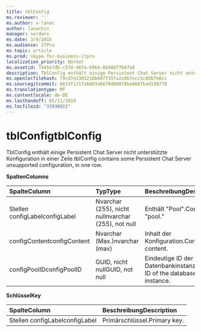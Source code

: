 ```yaml
---
title: tblConfig
ms.reviewer: ''
ms.author: v-lanac
author: lanachin
manager: serdars
ms.date: 3/9/2015
ms.audience: ITPro
ms.topic: article
ms.prod: skype-for-business-itpro
localization_priority: Normal
ms.assetid: 7445e7db-c574-46fa-b964-8640d77047a8
description: TblConfig enthält einige Persistent Chat Server nicht unterstützte Konfiguration in einer Zeile.
ms.openlocfilehash: 79cd7e2303210bb07f35fa2c6b7ecc5c86b7e8cc
ms.sourcegitcommit: bb53f131fabb03a66f0d000f8ba668fbad190778
ms.translationtype: MT
ms.contentlocale: de-DE
ms.lasthandoff: 05/11/2019
ms.locfileid: "33930022"
---
```

# <a name="tblconfig"></a><span data-ttu-id="1f81e-103">tblConfig</span><span class="sxs-lookup"><span data-stu-id="1f81e-103">tblConfig</span></span>
 
<span data-ttu-id="1f81e-104">TblConfig enthält einige Persistent Chat Server nicht unterstützte Konfiguration in einer Zeile.</span><span class="sxs-lookup"><span data-stu-id="1f81e-104">tblConfig contains some Persistent Chat Server unsupported configuration, in one row.</span></span>
  
<span data-ttu-id="1f81e-105">**Spalten**</span><span class="sxs-lookup"><span data-stu-id="1f81e-105">**Columns**</span></span>

|<span data-ttu-id="1f81e-106">**Spalte**</span><span class="sxs-lookup"><span data-stu-id="1f81e-106">**Column**</span></span>|<span data-ttu-id="1f81e-107">**Typ**</span><span class="sxs-lookup"><span data-stu-id="1f81e-107">**Type**</span></span>|<span data-ttu-id="1f81e-108">**Beschreibung**</span><span class="sxs-lookup"><span data-stu-id="1f81e-108">**Description**</span></span>|
|:-----|:-----|:-----|
|<span data-ttu-id="1f81e-109">Stellen configLabel</span><span class="sxs-lookup"><span data-stu-id="1f81e-109">configLabel</span></span>  <br/> |<span data-ttu-id="1f81e-110">Nvarchar (255), nicht null</span><span class="sxs-lookup"><span data-stu-id="1f81e-110">nvarchar (255), not null</span></span>  <br/> |<span data-ttu-id="1f81e-111">Enthält "Pool".</span><span class="sxs-lookup"><span data-stu-id="1f81e-111">Contains "pool."</span></span>  <br/> |
|<span data-ttu-id="1f81e-112">configContent</span><span class="sxs-lookup"><span data-stu-id="1f81e-112">configContent</span></span>  <br/> |<span data-ttu-id="1f81e-113">Nvarchar (Max.)</span><span class="sxs-lookup"><span data-stu-id="1f81e-113">nvarchar (max)</span></span>  <br/> |<span data-ttu-id="1f81e-114">Inhalt der Konfiguration.</span><span class="sxs-lookup"><span data-stu-id="1f81e-114">Configuration content.</span></span>  <br/> |
|<span data-ttu-id="1f81e-115">configPoolID</span><span class="sxs-lookup"><span data-stu-id="1f81e-115">configPoolID</span></span>  <br/> |<span data-ttu-id="1f81e-116">GUID, nicht null</span><span class="sxs-lookup"><span data-stu-id="1f81e-116">GUID, not null</span></span>  <br/> |<span data-ttu-id="1f81e-117">Eindeutige ID der Datenbankinstanz.</span><span class="sxs-lookup"><span data-stu-id="1f81e-117">Unique ID of the database instance.</span></span>  <br/> |
   
<span data-ttu-id="1f81e-118">**Schlüssel**</span><span class="sxs-lookup"><span data-stu-id="1f81e-118">**Key**</span></span>

|<span data-ttu-id="1f81e-119">**Spalte**</span><span class="sxs-lookup"><span data-stu-id="1f81e-119">**Column**</span></span>|<span data-ttu-id="1f81e-120">**Beschreibung**</span><span class="sxs-lookup"><span data-stu-id="1f81e-120">**Description**</span></span>|
|:-----|:-----|
|<span data-ttu-id="1f81e-121">Stellen configLabel</span><span class="sxs-lookup"><span data-stu-id="1f81e-121">configLabel</span></span>  <br/> |<span data-ttu-id="1f81e-122">Primärschlüssel.</span><span class="sxs-lookup"><span data-stu-id="1f81e-122">Primary key.</span></span>  <br/> |
   


